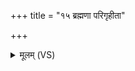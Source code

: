 +++
title = "१५ ब्रह्मणा परिगृहीता"

+++
<details><summary>मूलम् (VS)</summary>

ब्रह्म॑णा॒ परि॑गृहीता॒ साम्ना॒ पर्यू॑ढा ॥
</details>